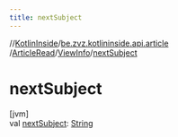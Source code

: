 ```yaml
---
title: nextSubject
---
```

//[KotlinInside](../../../../index.html)/[be.zvz.kotlininside.api.article](../../index.html)
/[ArticleRead](../index.html)/[ViewInfo](index.html)/[nextSubject](next-subject.html)

# nextSubject

[jvm]\
val [nextSubject](next-subject.html): [String](https://kotlinlang.org/api/latest/jvm/stdlib/kotlin/-string/index.html)




